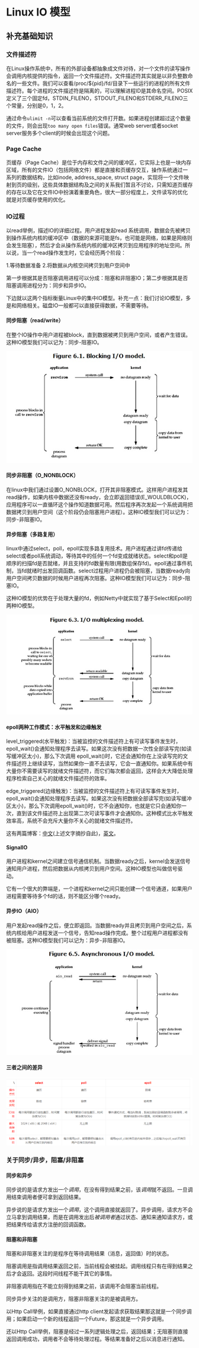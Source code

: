 # Linux IO 模型

## 补充基础知识

### 文件描述符

在Linux操作系统中，所有的外部设备都抽象成文件对待，对一个文件的读写操作会调用内核提供的指令，返回一个文件描述符。文件描述符其实就是以非负整数命名的一些文件。我们可以查看/proc/${pid}/fd/目录下一些运行的进程的所有文件描述符。每个进程的文件描述符是隔离的，可以理解进程ID是其命名空间。POSIX定义了三个固定fd，STDIN_FILENO，STDOUT_FILENO和STDERR_FILENO三个常量，分别是0，1，2。

通过命令`ulimit -n`可以查看当前系统的文件打开数。如果进程创建超过这个数量的文件，则会出现`too many open files`错误。通常web server或者socket server服务多个client的时候会出现这个问题。

### Page Cache

页缓存（Page Cache）是位于内存和文件之间的缓冲区，它实际上也是一块内存区域，所有的文件IO（包括网络文件）都是直接和页缓存交互，操作系统通过一系列的数据结构，比如inode, address_space, struct page，实现将一个文件映射到页的级别，这些具体数据结构及之间的关系我们暂且不讨论，只需知道页缓存的存在以及它在文件IO中扮演着重要角色，很大一部分程度上，文件读写的优化就是对页缓存使用的优化。

### IO过程

以read举例，描述IO的详细过程。用户进程发起read 系统调用，数据会先被拷贝到操作系统内核的缓冲区中（数据的来源可能是fs，也可能是网络，如果是网络则会发生阻塞），然后才会从操作系统内核的缓冲区拷贝到应用程序的地址空间。所以说，当一个read操作发生时，它会经历两个阶段：

1.等待数据准备
2.将数据从内核空间拷贝到用户空间中

第一步根据其是否阻塞调用进程可以分成：阻塞和非阻塞IO；第二步根据其是否阻塞调用进程分为：同步和异步IO。

下边就以这两个指标衡量Linux中的集中IO模型。补充一点：我们讨论IO模型，多是和网络相关。磁盘IO一般都可以直接获得数据，不需要等待。

#### 同步阻塞（read/write）

在整个IO操作中用户进程被block，直到数据被拷贝到用户空间，或者产生错误。这种IO模型我们可以记为：同步-阻塞IO。

![blocking-io-model](../images/blocking-io-model.png)

#### 同步非阻塞（O_NONBLOCK）

在linux中我们通过设置O_NONBLOCK，打开其非阻塞模式。这样用户进程发其read操作，如果内核中数据还没有ready，会立即返回错误(E_WOULDBLOCK)，应用程序可以一直循环这个操作知道数据可用。然后程序再次发起一个系统调用把数据拷贝到用户空间（这个阶段仍会阻塞用户进程）。这种IO模型我们可以记为：同步-非阻塞IO。

#### 异步阻塞（多路复用）

linux中通过select，poll，epoll实现多路复用技术。用户进程通过讲fd传递给select或者poll系统调动，等待其中的任何一个fd变成就绪状态。select和poll是顺序的扫描fd是否就绪，并且支持的fd数量有限(用数组保存fd)。epoll通过事件机制，当fd就绪时出发回调函数。select过程用户进程仍会被阻塞，当数据ready向用户空间拷贝数据的时候用户进程再次阻塞。这种IO模型我们可以记为：同步-阻塞IO。

这种IO模型的优势在于处理大量的fd，例如Netty中就实现了基于Select和Epoll的两种IO模型。

![multiplexing-io-model](../images/multiplexing-model.png)

#### epoll两种工作模式：水平触发和边缘触发

level_triggered(水平触发)：当被监控的文件描述符上有可读写事件发生时，epoll_wait()会通知处理程序去读写。如果这次没有把数据一次性全部读写完(如读写缓冲区太小)，那么下次调用 epoll_wait()时，它还会通知你在上没读写完的文件描述符上继续读写，当然如果你一直不去读写，它会一直通知你。如果系统中有大量你不需要读写的就绪文件描述符，而它们每次都会返回，这样会大大降低处理程序检索自己关心的就绪文件描述符的效率。

edge_triggered(边缘触发)：当被监控的文件描述符上有可读写事件发生时，epoll_wait()会通知处理程序去读写。如果这次没有把数据全部读写完(如读写缓冲区太小)，那么下次调用epoll_wait()时，它不会通知你，也就是它只会通知你一次，直到该文件描述符上出现第二次可读写事件才会通知你。这种模式比水平触发效率高，系统不会充斥大量你不关心的就绪文件描述符。

这有两篇博客：[中文](http://www.cnblogs.com/yuuyuu/p/5103744.html)(上述文字摘抄自此)，[英文](https://www.garystringham.com/level-triggered-vs-edge-triggered-interrupts/)。

#### SignalIO

用户进程和kernel之间建立信号通信机制。当数据ready之后，kernel会发送信号通知用户进程，然后把数据从内核拷贝到用户空间。这种IO模型也叫做信号驱动。

它有一个很大的弊端是，一个进程和kernel之间只能创建一个信号通道，如果用户进程需要等待多个fd的话，则不能区分哪个ready。

#### 异步IO（AIO）

用户发起read操作之后，便立即返回。当数据ready并且拷贝到用户空间之后，系统内核给用户进程发送一个信号，告知read操作完成。整个过程用户进程都没有被阻塞。这种IO模型我们可以记为：异步-非阻塞IO。

![asynchronous-io-model](../images/asynchronous-io-model.png)

#### 三者之间的差异

![difference between select poll and epoll](../images/select-poll-epoll-diff.png)



### 关于同步/异步，阻塞/非阻塞

#### 同步和异步

同步说的是请求方发出一个*调用*，在没有得到结果之前，该*调用*就不返回。一旦调用结束调用者便可拿到返回结果。

异步说的是请求方发出一个*调用*，这个调用直接就返回了。异步调用，请求方不会立马拿到调用结果，而是在调用发出后*被调用者*通过状态、通知来通知请求方，或把结果传给请求方注册的回调函数。

#### 阻塞和非阻塞

阻塞和非阻塞关注的是程序在等待调用结果（消息，返回值）时的状态。

阻塞调用是指调用结果返回之前，当前线程会被挂起。调用线程只有在得到结果之后才会返回。这段时间线程不能干其它的事情。

非阻塞调用指在不能立刻得到结果之前，该调用不会阻塞当前线程。

同步异步关注的是调用方，阻塞非阻塞关注的是被调用方。

以Http Call举例，如果直接通过http client发起请求获取结果那这就是一个同步调用；如果启动一个新的线程返回一个Future，那这就是一个异步调用。

还以Http Call举例，阻塞是经过一系列逻辑处理之后，返回结果；无阻塞则直接返回调用成功，调用者不会等待处理过程。等结果准备好之后以消息进行通知。